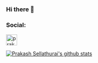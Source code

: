 ### Hi there 👋
### Social:

<a href="https://dev.to/prakashsellathurai">
  <img src="https://d2fltix0v2e0sb.cloudfront.net/dev-badge.svg" alt="prakashsellathurai's DEV Profile" height="30" width="30">
</a>


[![Prakash Sellathurai's github stats](https://github-readme-stats.vercel.app/api?username=prakashsellathurai)](https://github.com/anuraghazra/github-readme-stats)
<!--
**prakashsellathurai/prakashsellathurai** is a ✨ _special_ ✨ repository because its `README.md` (this file) appears on your GitHub profile.

Here are some ideas to get you started:

- 🔭 I’m currently working on ...
- 🌱 I’m currently learning ...
- 👯 I’m looking to collaborate on ...
- 🤔 I’m looking for help with ...
- 💬 Ask me about ...
- 📫 How to reach me: ...
- 😄 Pronouns: ...
- ⚡ Fun fact: ...
-->
